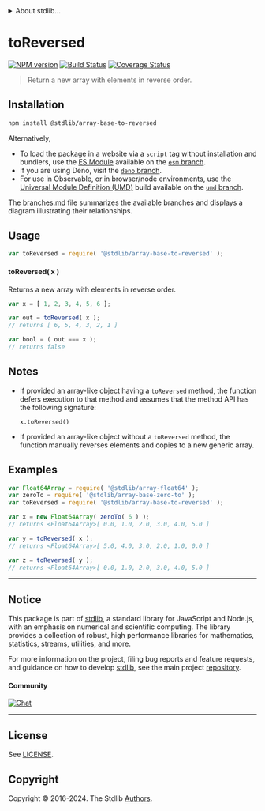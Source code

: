 <!--

@license Apache-2.0

Copyright (c) 2024 The Stdlib Authors.

Licensed under the Apache License, Version 2.0 (the "License");
you may not use this file except in compliance with the License.
You may obtain a copy of the License at

   http://www.apache.org/licenses/LICENSE-2.0

Unless required by applicable law or agreed to in writing, software
distributed under the License is distributed on an "AS IS" BASIS,
WITHOUT WARRANTIES OR CONDITIONS OF ANY KIND, either express or implied.
See the License for the specific language governing permissions and
limitations under the License.

-->


<details>
  <summary>
    About stdlib...
  </summary>
  <p>We believe in a future in which the web is a preferred environment for numerical computation. To help realize this future, we've built stdlib. stdlib is a standard library, with an emphasis on numerical and scientific computation, written in JavaScript (and C) for execution in browsers and in Node.js.</p>
  <p>The library is fully decomposable, being architected in such a way that you can swap out and mix and match APIs and functionality to cater to your exact preferences and use cases.</p>
  <p>When you use stdlib, you can be absolutely certain that you are using the most thorough, rigorous, well-written, studied, documented, tested, measured, and high-quality code out there.</p>
  <p>To join us in bringing numerical computing to the web, get started by checking us out on <a href="https://github.com/stdlib-js/stdlib">GitHub</a>, and please consider <a href="https://opencollective.com/stdlib">financially supporting stdlib</a>. We greatly appreciate your continued support!</p>
</details>

# toReversed

[![NPM version][npm-image]][npm-url] [![Build Status][test-image]][test-url] [![Coverage Status][coverage-image]][coverage-url] <!-- [![dependencies][dependencies-image]][dependencies-url] -->

> Return a new array with elements in reverse order.

<!-- Section to include introductory text. Make sure to keep an empty line after the intro `section` element and another before the `/section` close. -->

<section class="intro">

</section>

<!-- /.intro -->

<!-- Package usage documentation. -->

<section class="installation">

## Installation

```bash
npm install @stdlib/array-base-to-reversed
```

Alternatively,

-   To load the package in a website via a `script` tag without installation and bundlers, use the [ES Module][es-module] available on the [`esm` branch][esm-url].
-   If you are using Deno, visit the [`deno` branch][deno-url].
-   For use in Observable, or in browser/node environments, use the [Universal Module Definition (UMD)][umd] build available on the [`umd` branch][umd-url].

The [branches.md][branches-url] file summarizes the available branches and displays a diagram illustrating their relationships.

</section>

<section class="usage">

## Usage

```javascript
var toReversed = require( '@stdlib/array-base-to-reversed' );
```

#### toReversed( x )

Returns a new array with elements in reverse order.

```javascript
var x = [ 1, 2, 3, 4, 5, 6 ];

var out = toReversed( x );
// returns [ 6, 5, 4, 3, 2, 1 ]

var bool = ( out === x );
// returns false
```

</section>

<!-- /.usage -->

<!-- Package usage notes. Make sure to keep an empty line after the `section` element and another before the `/section` close. -->

<section class="notes">

## Notes

-   If provided an array-like object having a `toReversed` method, the function defers execution to that method and assumes that the method API has the following signature:

    ```text
    x.toReversed()
    ```

-   If provided an array-like object without a `toReversed` method, the function manually reverses elements and copies to a new generic array.

</section>

<!-- /.notes -->

<!-- Package usage examples. -->

<section class="examples">

## Examples

<!-- eslint no-undef: "error" -->

```javascript
var Float64Array = require( '@stdlib/array-float64' );
var zeroTo = require( '@stdlib/array-base-zero-to' );
var toReversed = require( '@stdlib/array-base-to-reversed' );

var x = new Float64Array( zeroTo( 6 ) );
// returns <Float64Array>[ 0.0, 1.0, 2.0, 3.0, 4.0, 5.0 ]

var y = toReversed( x );
// returns <Float64Array>[ 5.0, 4.0, 3.0, 2.0, 1.0, 0.0 ]

var z = toReversed( y );
// returns <Float64Array>[ 0.0, 1.0, 2.0, 3.0, 4.0, 5.0 ]
```

</section>

<!-- /.examples -->

<!-- Section to include cited references. If references are included, add a horizontal rule *before* the section. Make sure to keep an empty line after the `section` element and another before the `/section` close. -->

<section class="references">

</section>

<!-- /.references -->

<!-- Section for related `stdlib` packages. Do not manually edit this section, as it is automatically populated. -->

<section class="related">

</section>

<!-- /.related -->

<!-- Section for all links. Make sure to keep an empty line after the `section` element and another before the `/section` close. -->


<section class="main-repo" >

* * *

## Notice

This package is part of [stdlib][stdlib], a standard library for JavaScript and Node.js, with an emphasis on numerical and scientific computing. The library provides a collection of robust, high performance libraries for mathematics, statistics, streams, utilities, and more.

For more information on the project, filing bug reports and feature requests, and guidance on how to develop [stdlib][stdlib], see the main project [repository][stdlib].

#### Community

[![Chat][chat-image]][chat-url]

---

## License

See [LICENSE][stdlib-license].


## Copyright

Copyright &copy; 2016-2024. The Stdlib [Authors][stdlib-authors].

</section>

<!-- /.stdlib -->

<!-- Section for all links. Make sure to keep an empty line after the `section` element and another before the `/section` close. -->

<section class="links">

[npm-image]: http://img.shields.io/npm/v/@stdlib/array-base-to-reversed.svg
[npm-url]: https://npmjs.org/package/@stdlib/array-base-to-reversed

[test-image]: https://github.com/stdlib-js/array-base-to-reversed/actions/workflows/test.yml/badge.svg?branch=main
[test-url]: https://github.com/stdlib-js/array-base-to-reversed/actions/workflows/test.yml?query=branch:main

[coverage-image]: https://img.shields.io/codecov/c/github/stdlib-js/array-base-to-reversed/main.svg
[coverage-url]: https://codecov.io/github/stdlib-js/array-base-to-reversed?branch=main

<!--

[dependencies-image]: https://img.shields.io/david/stdlib-js/array-base-to-reversed.svg
[dependencies-url]: https://david-dm.org/stdlib-js/array-base-to-reversed/main

-->

[chat-image]: https://img.shields.io/gitter/room/stdlib-js/stdlib.svg
[chat-url]: https://app.gitter.im/#/room/#stdlib-js_stdlib:gitter.im

[stdlib]: https://github.com/stdlib-js/stdlib

[stdlib-authors]: https://github.com/stdlib-js/stdlib/graphs/contributors

[umd]: https://github.com/umdjs/umd
[es-module]: https://developer.mozilla.org/en-US/docs/Web/JavaScript/Guide/Modules

[deno-url]: https://github.com/stdlib-js/array-base-to-reversed/tree/deno
[umd-url]: https://github.com/stdlib-js/array-base-to-reversed/tree/umd
[esm-url]: https://github.com/stdlib-js/array-base-to-reversed/tree/esm
[branches-url]: https://github.com/stdlib-js/array-base-to-reversed/blob/main/branches.md

[stdlib-license]: https://raw.githubusercontent.com/stdlib-js/array-base-to-reversed/main/LICENSE

</section>

<!-- /.links -->
